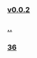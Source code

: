 ### [v0.0.2](https://github.com/littleflute/parks/edit/master/files/readme.md)
### [..](..)
### [36](36)
